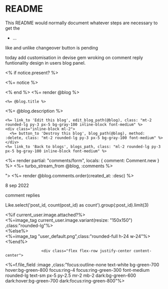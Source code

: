 # README

This README would normally document whatever steps are necessary to get the

* ...

like and unlike changeover button is pending 


today 
	add customisation in devise gem
	wroking on comment reply funtionality 
	design in users blog panel.





	
<div class="mx-auto md:w-2/3 w-full flex">
  <div class="mx-auto">
    <% if notice.present? %>
      <p class="py-2 px-3 bg-green-50 mb-5 text-green-500 font-medium rounded-lg inline-block" id="notice"><%= notice %></p>
    <% end %>
    <%= render @blog %>


    <%= @blog.title %>

  <%= @blog.description %>

    <%= link_to 'Edit this blog', edit_blog_path(@blog), class: "mt-2 rounded-lg py-3 px-5 bg-gray-100 inline-block font-medium" %>
    <div class="inline-block ml-2">
      <%= button_to 'Destroy this blog', blog_path(@blog), method: :delete, class: "mt-2 rounded-lg py-3 px-5 bg-gray-100 font-medium" %>
    </div>
    <%= link_to 'Back to blogs', blogs_path, class: "ml-2 rounded-lg py-3 px-5 bg-gray-100 inline-block font-medium" %>
  </div>
</div>



<%= render partial: "comments/form", locals: { comment: Comment.new } %>
<%= turbo_stream_from @blog, :comments %>
<div id="<%= "#{dom_id(@blog)}_comments" %>">
  <%= render @blog.comments.order(created_at: :desc) %>
</div>



8 sep 2022

comment replies


  Like.select('post_id, count(post_id) as count').group(:post_id).limit(3)



  <div class="flex flex-row justify-center py-5 ">
                         <%if current_user.image.attached?%>
                        <div class="object-cover">
                        <%=image_tag current_user.image.variant(resize: "150x150") ,class:"rounded-lg"%>
                       </div>
                        <%else%>
                        <div>
                        <%=image_tag "user_default.png",class:"rounded-full h-24 w-24"%>
                        </div>
                        <%end%>
                    </div>



                    <div class="flex flex-row justify-center content-center">
  <div class="upload_field">
  <%=f.file_field :image ,class:"focus:outline-none text-white bg-green-700 hover:bg-green-800 focus:ring-4 focus:ring-green-300 font-medium rounded-lg text-sm px-5 py-2.5 mr-2 mb-2 dark:bg-green-600 dark:hover:bg-green-700 dark:focus:ring-green-800"%>
  </div>
</div>
